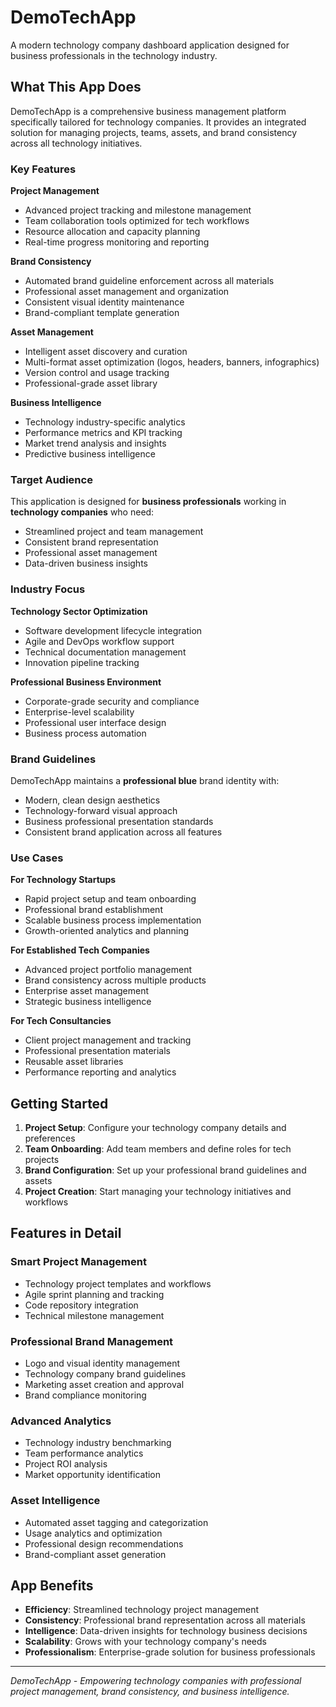 # DemoTechApp

A modern technology company dashboard application designed for business professionals in the technology industry.

## What This App Does

DemoTechApp is a comprehensive business management platform specifically tailored for technology companies. It provides an integrated solution for managing projects, teams, assets, and brand consistency across all technology initiatives.

### Key Features

**Project Management**
- Advanced project tracking and milestone management
- Team collaboration tools optimized for tech workflows
- Resource allocation and capacity planning
- Real-time progress monitoring and reporting

**Brand Consistency**
- Automated brand guideline enforcement across all materials
- Professional asset management and organization
- Consistent visual identity maintenance
- Brand-compliant template generation

**Asset Management**
- Intelligent asset discovery and curation
- Multi-format asset optimization (logos, headers, banners, infographics)
- Version control and usage tracking
- Professional-grade asset library

**Business Intelligence**
- Technology industry-specific analytics
- Performance metrics and KPI tracking
- Market trend analysis and insights
- Predictive business intelligence

### Target Audience

This application is designed for **business professionals** working in **technology companies** who need:
- Streamlined project and team management
- Consistent brand representation
- Professional asset management
- Data-driven business insights

### Industry Focus

**Technology Sector Optimization**
- Software development lifecycle integration
- Agile and DevOps workflow support
- Technical documentation management
- Innovation pipeline tracking

**Professional Business Environment**
- Corporate-grade security and compliance
- Enterprise-level scalability
- Professional user interface design
- Business process automation

### Brand Guidelines

DemoTechApp maintains a **professional blue** brand identity with:
- Modern, clean design aesthetics
- Technology-forward visual approach
- Business professional presentation standards
- Consistent brand application across all features

### Use Cases

**For Technology Startups**
- Rapid project setup and team onboarding
- Professional brand establishment
- Scalable business process implementation
- Growth-oriented analytics and planning

**For Established Tech Companies**
- Advanced project portfolio management
- Brand consistency across multiple products
- Enterprise asset management
- Strategic business intelligence

**For Tech Consultancies**
- Client project management and tracking
- Professional presentation materials
- Reusable asset libraries
- Performance reporting and analytics

## Getting Started

1. **Project Setup**: Configure your technology company details and preferences
2. **Team Onboarding**: Add team members and define roles for tech projects
3. **Brand Configuration**: Set up your professional brand guidelines and assets
4. **Project Creation**: Start managing your technology initiatives and workflows

## Features in Detail

### Smart Project Management
- Technology project templates and workflows
- Agile sprint planning and tracking
- Code repository integration
- Technical milestone management

### Professional Brand Management
- Logo and visual identity management
- Technology company brand guidelines
- Marketing asset creation and approval
- Brand compliance monitoring

### Advanced Analytics
- Technology industry benchmarking
- Team performance analytics
- Project ROI analysis
- Market opportunity identification

### Asset Intelligence
- Automated asset tagging and categorization
- Usage analytics and optimization
- Professional design recommendations
- Brand-compliant asset generation

## App Benefits

- **Efficiency**: Streamlined technology project management
- **Consistency**: Professional brand representation across all materials
- **Intelligence**: Data-driven insights for technology business decisions
- **Scalability**: Grows with your technology company's needs
- **Professionalism**: Enterprise-grade solution for business professionals

---

*DemoTechApp - Empowering technology companies with professional project management, brand consistency, and business intelligence.* 
